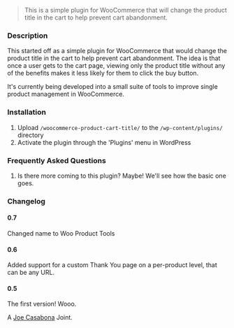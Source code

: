 > This is a simple plugin for WooCommerce that will change the product title in the cart to help prevent cart abandonment.

### Description

This started off as a simple plugin for WooCommerce that would change the product title in the cart to help prevent cart abandonment. The idea is that once a user gets to the cart page, viewing only the product title without any of the benefits makes it less likely for them to click the buy button. 

It's currently being developed into a small suite of tools to improve single product management in WooCommerce.

### Installation

1. Upload `/woocommerce-product-cart-title/` to the `/wp-content/plugins/` directory
1. Activate the plugin through the 'Plugins' menu in WordPress

### Frequently Asked Questions 

1. Is there more coming to this plugin? Maybe! We'll see how the basic one goes.

### Changelog

#### 0.7
Changed name to Woo Product Tools

#### 0.6 
Added support for a custom Thank You page on a per-product level, that can be any URL.


#### 0.5
The first version! Wooo.


A [Joe Casabona](https://casabona.org) Joint. 
